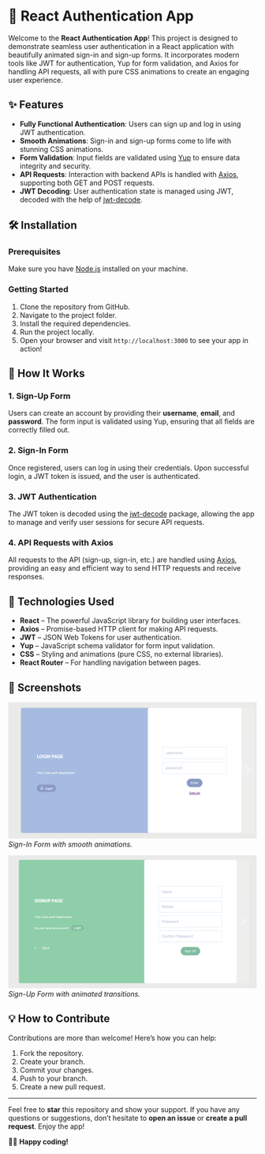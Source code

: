 # 🚀 React Authentication App

Welcome to the **React Authentication App**! This project is designed to demonstrate seamless user authentication in a React application with beautifully animated sign-in and sign-up forms. It incorporates modern tools like JWT for authentication, Yup for form validation, and Axios for handling API requests, all with pure CSS animations to create an engaging user experience.

## ✨ Features

- **Fully Functional Authentication**: Users can sign up and log in using JWT authentication.
- **Smooth Animations**: Sign-in and sign-up forms come to life with stunning CSS animations.
- **Form Validation**: Input fields are validated using [Yup](https://github.com/jquense/yup) to ensure data integrity and security.
- **API Requests**: Interaction with backend APIs is handled with [Axios](https://axios-http.com/), supporting both GET and POST requests.
- **JWT Decoding**: User authentication state is managed using JWT, decoded with the help of [jwt-decode](https://www.npmjs.com/package/jwt-decode).

## 🛠 Installation

### Prerequisites

Make sure you have [Node.js](https://nodejs.org/) installed on your machine.

### Getting Started

1. Clone the repository from GitHub.
2. Navigate to the project folder.
3. Install the required dependencies.
4. Run the project locally.
5. Open your browser and visit `http://localhost:3000` to see your app in action!

## 🎨 How It Works

### 1. **Sign-Up Form**  
Users can create an account by providing their **username**, **email**, and **password**. The form input is validated using Yup, ensuring that all fields are correctly filled out.

### 2. **Sign-In Form**  
Once registered, users can log in using their credentials. Upon successful login, a JWT token is issued, and the user is authenticated.

### 3. **JWT Authentication**  
The JWT token is decoded using the [jwt-decode](https://www.npmjs.com/package/jwt-decode) package, allowing the app to manage and verify user sessions for secure API requests.

### 4. **API Requests with Axios**  
All requests to the API (sign-up, sign-in, etc.) are handled using [Axios](https://axios-http.com/), providing an easy and efficient way to send HTTP requests and receive responses.

## 🚀 Technologies Used

- **React** – The powerful JavaScript library for building user interfaces.
- **Axios** – Promise-based HTTP client for making API requests.
- **JWT** – JSON Web Tokens for user authentication.
- **Yup** – JavaScript schema validator for form input validation.
- **CSS** – Styling and animations (pure CSS, no external libraries).
- **React Router** – For handling navigation between pages.

## 📸 Screenshots

![Sign In Form](public/demo/login.png)
*Sign-In Form with smooth animations.*

![Sign Up Form](public/demo/signin.png)
*Sign-Up Form with animated transitions.*

## 💡 How to Contribute

Contributions are more than welcome! Here’s how you can help:

1. Fork the repository.
2. Create your branch.
3. Commit your changes.
4. Push to your branch.
5. Create a new pull request.


---

Feel free to **star** this repository and show your support. If you have any questions or suggestions, don’t hesitate to **open an issue** or **create a pull request**. Enjoy the app!

👨‍💻 **Happy coding!**
